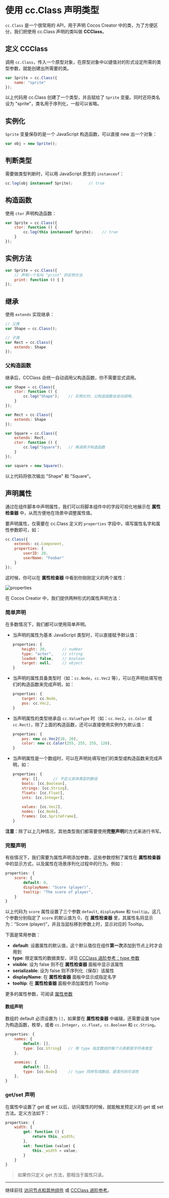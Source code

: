 # 使用 cc.Class 声明类型

`cc.Class` 是一个很常用的 API，用于声明 Cocos Creator 中的类，为了方便区分，我们把使用 cc.Class 声明的类叫做 **CCClass**。

## 定义 CCClass

调用 `cc.Class`，传入一个原型对象，在原型对象中以键值对的形式设定所需的类型参数，就能创建出所需要的类。

```javascript
var Sprite = cc.Class({
    name: "sprite"
});
```

以上代码用 cc.Class 创建了一个类型，并且赋给了 `Sprite` 变量。同时还将类名设为 "sprite"，类名用于序列化，一般可以省略。

## 实例化

`Sprite` 变量保存的是一个 JavaScript 构造函数，可以直接 new 出一个对象：

```javascript
var obj = new Sprite();
```

## 判断类型

需要做类型判断时，可以用 JavaScript 原生的 `instanceof`：

```javascript
cc.log(obj instanceof Sprite);       // true
```

## 构造函数

使用 `ctor` 声明构造函数：

```javascript
var Sprite = cc.Class({
    ctor: function () {
        cc.log(this instanceof Sprite);    // true
    }
});
```

## 实例方法

```javascript
var Sprite = cc.Class({
    // 声明一个名叫 "print" 的实例方法
    print: function () { }
});
```

## 继承

使用 `extends` 实现继承：

```javascript
// 父类
var Shape = cc.Class();

// 子类
var Rect = cc.Class({
    extends: Shape
});
```

### 父构造函数

继承后，CCClass 会统一自动调用父构造函数，你不需要显式调用。

```javascript
var Shape = cc.Class({
    ctor: function () {
        cc.log("Shape");    // 实例化时，父构造函数会自动调用，
    }
});

var Rect = cc.Class({
    extends: Shape
});

var Square = cc.Class({
    extends: Rect,
    ctor: function () {
        cc.log("Square");   // 再调用子构造函数
    }
});

var square = new Square();
```

以上代码将依次输出 "Shape" 和 "Square"。

## <a name="properties"></a>声明属性

通过在组件脚本中声明属性，我们可以将脚本组件中的字段可视化地展示在 **属性检查器** 中，从而方便地在场景中调整属性值。

要声明属性，仅需要在 cc.Class 定义的 `properties` 字段中，填写属性名字和属性参数即可，如：

```javascript
cc.Class({
    extends: cc.Component,
    properties: {
        userID: 20,
        userName: "Foobar"
    }
});
```

这时候，你可以在 **属性检查器** 中看到你刚刚定义的两个属性：

![properties](assets/properties-in-inspector.png)

在 Cocos Creator 中，我们提供两种形式的属性声明方法：

### 简单声明

在多数情况下，我们都可以使用简单声明。

- 当声明的属性为基本 JavaScript 类型时，可以直接赋予默认值：
     
    ```javascript
    properties: {
        height: 20,       // number
        type: "actor",    // string
        loaded: false,    // boolean                
        target: null,     // object
    }
    ```

- 当声明的属性具备类型时（如：`cc.Node`，`cc.Vec2` 等），可以在声明处填写他们的构造函数来完成声明，如：

    ```javascript
    properties: {
        target: cc.Node,
        pos: cc.Vec2,
    }
    ```

- 当声明属性的类型继承自 `cc.ValueType` 时（如：`cc.Vec2`，`cc.Color` 或 `cc.Rect`），除了上面的构造函数，还可以直接使用实例作为默认值：

    ```javascript
    properties: {
        pos: new cc.Vec2(10, 20),
        color: new cc.Color(255, 255, 255, 128),
    }
    ```

- 当声明属性是一个数组时，可以在声明处填写他们的类型或构造函数来完成声明，如：
                
    ```javascript
    properties: {
        any: [],      // 不定义具体类型的数组
        bools: [cc.Boolean],
        strings: [cc.String],
        floats: [cc.Float],
        ints: [cc.Integer],
        
        values: [cc.Vec2],
        nodes: [cc.Node],
        frames: [cc.SpriteFrame],
    }
    ```

**注意**：除了以上几种情况，其他类型我们都需要使用**完整声明**的方式来进行书写。

### 完整声明

有些情况下，我们需要为属性声明添加参数，这些参数控制了属性在 **属性检查器** 中的显示方式，以及属性在场景序列化过程中的行为。例如：

```javascript
properties: {
    score: {
        default: 0,
        displayName: "Score (player)",
        tooltip: "The score of player",
    }
}
```

以上代码为 `score` 属性设置了三个参数 `default`, `displayName` 和 `tooltip`。这几个参数分别指定了 `score` 的默认值为 0，在 **属性检查器** 里，其属性名将显示为：“Score (player)”，并且当鼠标移到参数上时，显示对应的 Tooltip。

下面是常用参数：

- **default**: 设置属性的默认值，这个默认值仅在组件**第一次**添加到节点上时才会用到
- **type**: 限定属性的数据类型，详见 [CCClass 进阶参考：type 参数](reference/class.md#type)
- **visible**: 设为 false 则不在 **属性检查器** 面板中显示该属性
- **serializable**: 设为 false 则不序列化（保存）该属性
- **displayName**: 在 **属性检查器** 面板中显示成指定名字
- **tooltip**: 在 **属性检查器** 面板中添加属性的 Tooltip

更多的属性参数，可阅读 [属性参数](reference/attributes.md)

#### 数组声明

数组的 default 必须设置为 `[]`，如果要在 **属性检查器** 中编辑，还需要设置 type 为构造函数，枚举，或者 `cc.Integer`，`cc.Float`，`cc.Boolean` 和 `cc.String`。

```javascript
properties: {
    names: {
        default: [],
        type: [cc.String]   // 用 type 指定数组的每个元素都是字符串类型
    },

    enemies: {
        default: [],
        type: [cc.Node]     // type 同样写成数组，提高代码可读性
    },
}
```

### get/set 声明

在属性中设置了 get 或 set 以后，访问属性的时候，就能触发预定义的 get 或 set 方法。定义方法如下：

```javascript
properties: {
    width: {
        get: function () {
            return this._width;
        },
        set: function (value) {
            this._width = value;
        }
    }
}
```

> 如果你只定义 get 方法，那相当于属性只读。<br>

---

继续前往 [访问节点和其他组件](access-node-component.md) 或 [CCClass 进阶参考](reference/class.md)。
